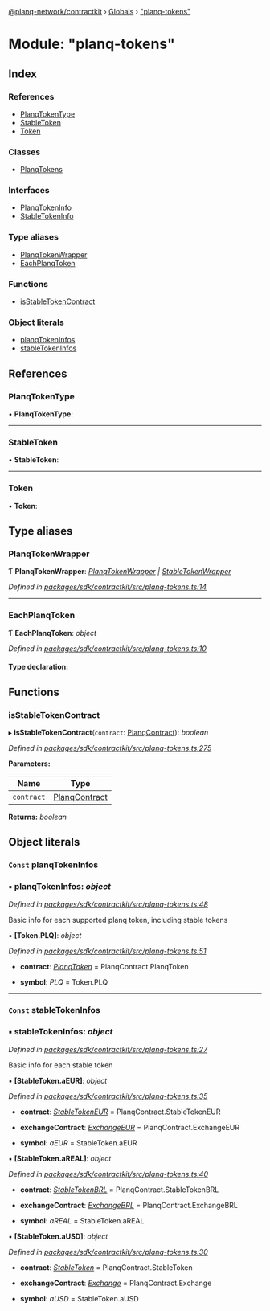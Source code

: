 [@planq-network/contractkit](../README.md) › [Globals](../globals.md) › ["planq-tokens"](_planq_tokens_.md)

# Module: "planq-tokens"

## Index

### References

* [PlanqTokenType](_planq_tokens_.md#planqtokentype)
* [StableToken](_planq_tokens_.md#stabletoken)
* [Token](_planq_tokens_.md#token)

### Classes

* [PlanqTokens](../classes/_planq_tokens_.planqtokens.md)

### Interfaces

* [PlanqTokenInfo](../interfaces/_planq_tokens_.planqtokeninfo.md)
* [StableTokenInfo](../interfaces/_planq_tokens_.stabletokeninfo.md)

### Type aliases

* [PlanqTokenWrapper](_planq_tokens_.md#planqtokenwrapper)
* [EachPlanqToken](_planq_tokens_.md#eachplanqtoken)

### Functions

* [isStableTokenContract](_planq_tokens_.md#isstabletokencontract)

### Object literals

* [planqTokenInfos](_planq_tokens_.md#const-planqtokeninfos)
* [stableTokenInfos](_planq_tokens_.md#const-stabletokeninfos)

## References

###  PlanqTokenType

• **PlanqTokenType**:

___

###  StableToken

• **StableToken**:

___

###  Token

• **Token**:

## Type aliases

###  PlanqTokenWrapper

Ƭ **PlanqTokenWrapper**: *[PlanqTokenWrapper](../classes/_wrappers_planqtokenwrapper_.planqtokenwrapper.md) | [StableTokenWrapper](../classes/_wrappers_stabletokenwrapper_.stabletokenwrapper.md)*

*Defined in [packages/sdk/contractkit/src/planq-tokens.ts:14](https://github.com/planq-network/planq-sdk/blob/master/packages/sdk/contractkit/src/planq-tokens.ts#L14)*

___

###  EachPlanqToken

Ƭ **EachPlanqToken**: *object*

*Defined in [packages/sdk/contractkit/src/planq-tokens.ts:10](https://github.com/planq-network/planq-sdk/blob/master/packages/sdk/contractkit/src/planq-tokens.ts#L10)*

#### Type declaration:

## Functions

###  isStableTokenContract

▸ **isStableTokenContract**(`contract`: [PlanqContract](../enums/_base_.planqcontract.md)): *boolean*

*Defined in [packages/sdk/contractkit/src/planq-tokens.ts:275](https://github.com/planq-network/planq-sdk/blob/master/packages/sdk/contractkit/src/planq-tokens.ts#L275)*

**Parameters:**

Name | Type |
------ | ------ |
`contract` | [PlanqContract](../enums/_base_.planqcontract.md) |

**Returns:** *boolean*

## Object literals

### `Const` planqTokenInfos

### ▪ **planqTokenInfos**: *object*

*Defined in [packages/sdk/contractkit/src/planq-tokens.ts:48](https://github.com/planq-network/planq-sdk/blob/master/packages/sdk/contractkit/src/planq-tokens.ts#L48)*

Basic info for each supported planq token, including stable tokens

▪ **[Token.PLQ]**: *object*

*Defined in [packages/sdk/contractkit/src/planq-tokens.ts:51](https://github.com/planq-network/planq-sdk/blob/master/packages/sdk/contractkit/src/planq-tokens.ts#L51)*

* **contract**: *[PlanqToken](../enums/_base_.planqcontract.md#planqtoken)* = PlanqContract.PlanqToken

* **symbol**: *PLQ* = Token.PLQ

___

### `Const` stableTokenInfos

### ▪ **stableTokenInfos**: *object*

*Defined in [packages/sdk/contractkit/src/planq-tokens.ts:27](https://github.com/planq-network/planq-sdk/blob/master/packages/sdk/contractkit/src/planq-tokens.ts#L27)*

Basic info for each stable token

▪ **[StableToken.aEUR]**: *object*

*Defined in [packages/sdk/contractkit/src/planq-tokens.ts:35](https://github.com/planq-network/planq-sdk/blob/master/packages/sdk/contractkit/src/planq-tokens.ts#L35)*

* **contract**: *[StableTokenEUR](../enums/_base_.planqcontract.md#stabletokeneur)* = PlanqContract.StableTokenEUR

* **exchangeContract**: *[ExchangeEUR](../enums/_base_.planqcontract.md#exchangeeur)* = PlanqContract.ExchangeEUR

* **symbol**: *aEUR* = StableToken.aEUR

▪ **[StableToken.aREAL]**: *object*

*Defined in [packages/sdk/contractkit/src/planq-tokens.ts:40](https://github.com/planq-network/planq-sdk/blob/master/packages/sdk/contractkit/src/planq-tokens.ts#L40)*

* **contract**: *[StableTokenBRL](../enums/_base_.planqcontract.md#stabletokenbrl)* = PlanqContract.StableTokenBRL

* **exchangeContract**: *[ExchangeBRL](../enums/_base_.planqcontract.md#exchangebrl)* = PlanqContract.ExchangeBRL

* **symbol**: *aREAL* = StableToken.aREAL

▪ **[StableToken.aUSD]**: *object*

*Defined in [packages/sdk/contractkit/src/planq-tokens.ts:30](https://github.com/planq-network/planq-sdk/blob/master/packages/sdk/contractkit/src/planq-tokens.ts#L30)*

* **contract**: *[StableToken](../enums/_base_.planqcontract.md#stabletoken)* = PlanqContract.StableToken

* **exchangeContract**: *[Exchange](../enums/_base_.planqcontract.md#exchange)* = PlanqContract.Exchange

* **symbol**: *aUSD* = StableToken.aUSD
